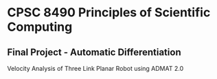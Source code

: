 # CPSC 8490 Principles of Scientific Computing


## Final Project - Automatic Differentiation

Velocity Analysis of Three Link Planar Robot using ADMAT 2.0
